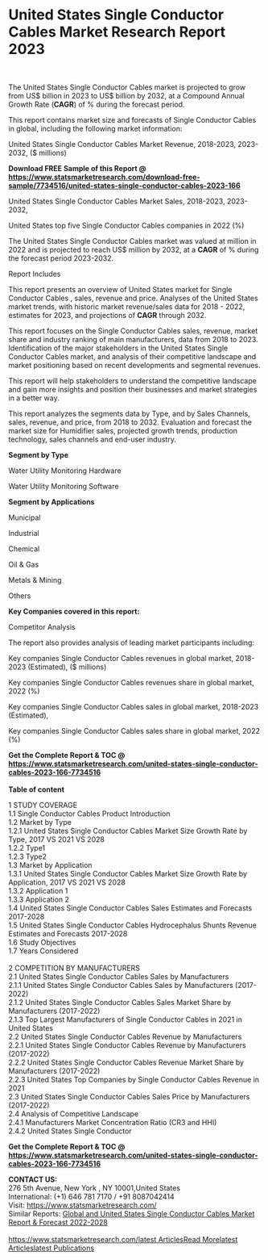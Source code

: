<h1>United States Single Conductor Cables Market Research Report 2023</h1><br/><p>The United States Single Conductor Cables market is projected to grow from US$ billion in 2023 to US$ billion by 2032, at a Compound Annual Growth Rate (<strong>CAGR</strong>) of % during the forecast period.</p><p>This report contains market size and forecasts of Single Conductor Cables in global, including the following market information:</p><p>United States Single Conductor Cables Market Revenue, 2018-2023, 2023-2032, ($ millions)</p><p><strong>Download FREE Sample of this Report @ <a href="https://www.statsmarketresearch.com/download-free-sample/7734516/united-states-single-conductor-cables-2023-166">https://www.statsmarketresearch.com/download-free-sample/7734516/united-states-single-conductor-cables-2023-166</a></strong></p><p>United States Single Conductor Cables Market Sales, 2018-2023, 2023-2032,</p><p>United States top five Single Conductor Cables companies in 2022 (%)</p><p>The United States Single Conductor Cables market was valued at million in 2022 and is projected to reach US$ million by 2032, at a <strong>CAGR</strong> of % during the forecast period 2023-2032.</p><p>Report Includes</p><p>This report presents an overview of United States market for Single Conductor Cables , sales, revenue and price. Analyses of the United States market trends, with historic market revenue/sales data for 2018 - 2022, estimates for 2023, and projections of <strong>CAGR</strong> through 2032.</p><p>This report focuses on the Single Conductor Cables sales, revenue, market share and industry ranking of main manufacturers, data from 2018 to 2023. Identification of the major stakeholders in the United States Single Conductor Cables market, and analysis of their competitive landscape and market positioning based on recent developments and segmental revenues.</p><p>This report will help stakeholders to understand the competitive landscape and gain more insights and position their businesses and market strategies in a better way.</p><p>This report analyzes the segments data by Type, and by Sales Channels, sales, revenue, and price, from 2018 to 2032. Evaluation and forecast the market size for Humidifier sales, projected growth trends, production technology, sales channels and end-user industry.</p><p><strong>Segment by Type</strong></p><p>Water Utility Monitoring Hardware</p><p>Water Utility Monitoring Software</p><p><strong> Segment <strong><strong>by Applications</strong></strong></strong></p><p>Municipal</p><p>Industrial</p><p>Chemical</p><p>Oil & Gas</p><p>Metals & Mining</p><p>Others</p><p><strong>Key Companies covered in this report:</strong></p><p>Competitor Analysis</p><p>The report also provides analysis of leading market participants including:</p><p>Key companies Single Conductor Cables revenues in global market, 2018-2023 (Estimated), ($ millions)</p><p>Key companies Single Conductor Cables revenues share in global market, 2022 (%)</p><p>Key companies Single Conductor Cables sales in global market, 2018-2023 (Estimated),</p><p>Key companies Single Conductor Cables sales share in global market, 2022 (%)</p><div><b>Get the Complete Report & TOC @ <a href="https://www.statsmarketresearch.com/united-states-single-conductor-cables-2023-166-7734516">https://www.statsmarketresearch.com/united-states-single-conductor-cables-2023-166-7734516</a></b></div><br><b>Table of content</b><p>1 STUDY COVERAGE<br />1.1 Single Conductor Cables Product Introduction<br />1.2 Market by Type<br />1.2.1 United States Single Conductor Cables Market Size Growth Rate by Type, 2017 VS 2021 VS 2028<br />1.2.2 Type1<br />1.2.3 Type2<br />1.3 Market by Application<br />1.3.1 United States Single Conductor Cables Market Size Growth Rate by Application, 2017 VS 2021 VS 2028<br />1.3.2 Application 1<br />1.3.3 Application 2<br />1.4 United States Single Conductor Cables Sales Estimates and Forecasts 2017-2028<br />1.5 United States Single Conductor Cables Hydrocephalus Shunts Revenue Estimates and Forecasts 2017-2028<br />1.6 Study Objectives<br />1.7 Years Considered<br /><br />2 COMPETITION BY MANUFACTURERS<br />2.1 United States Single Conductor Cables Sales by Manufacturers<br />2.1.1 United States Single Conductor Cables Sales by Manufacturers (2017-2022)<br />2.1.2 United States Single Conductor Cables Sales Market Share by Manufacturers (2017-2022)<br />2.1.3 Top Largest Manufacturers of Single Conductor Cables in 2021 in United States<br />2.2 United States Single Conductor Cables Revenue by Manufacturers<br />2.2.1 United States Single Conductor Cables Revenue by Manufacturers (2017-2022)<br />2.2.2 United States Single Conductor Cables Revenue Market Share by Manufacturers (2017-2022)<br />2.2.3 United States Top Companies by Single Conductor Cables Revenue in 2021<br />2.3 United States Single Conductor Cables Sales Price by Manufacturers (2017-2022)<br />2.4 Analysis of Competitive Landscape<br />2.4.1 Manufacturers Market Concentration Ratio (CR3 and HHI)<br />2.4.2 United States Single Conductor <br><div><b>Get the Complete Report & TOC @ <a href="https://www.statsmarketresearch.com/united-states-single-conductor-cables-2023-166-7734516">https://www.statsmarketresearch.com/united-states-single-conductor-cables-2023-166-7734516</a></b></div></p> <b>CONTACT US:</b><br>276 5th Avenue, New York , NY 10001,United States<br>International: (+1) 646 781 7170 / +91 8087042414<br>Visit: <a href="https://www.statsmarketresearch.com/">https://www.statsmarketresearch.com/</a><br>Similar Reports: <a href="https://www.statsmarketresearch.com/united-states-single-conductor-cables-2023-166-7734516">Global and United States Single Conductor Cables Market Report & Forecast 2022-2028</a><br/><br/><a href="https://gyeongbokgung.com">https://www.statsmarketresearch.com/</a><a href="https://hallyeomaritime.com">latest Articles</a><a href="https://jingwansa.com">Read More</a><a href=https://nguoiviet.jp/">latest Articles</a><a href="https://www.intelmarketresearch.com/">latest Publications</a>